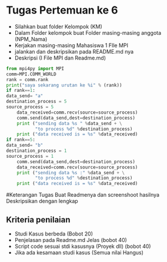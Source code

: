 # Tugas Pertemuan ke 6

* Silahkan buat folder Kelompok (KM)
* Dalam Folder kelompok buat Folder masing-masing anggota (NPM_Nama)
* Kerjakan masing-masing Mahasiswa 1 FIle MPI
* jalankan dan deskripsikan pada README.md nya
* Deskripsi (I File MPI dan Readme.md)

```python
from mpi4py import MPI
comm=MPI.COMM_WORLD
rank = comm.rank
print("saya sekarang urutan ke %i" % (rank))
if rank==1:
data_send= "a"
destination_process = 5
source_process = 5
    data_received=comm.recv(source=source_process)
    comm.send(data_send,dest=destination_process)
    print ("sending data %s " %data_send + \
           "to process %d" %destination_process)
    print ("data received is = %s" %data_received)
if rank==5:
data_send= "b"
destination_process = 1
source_process = 1
    comm.send(data_send,dest=destination_process)
    data_received=comm.recv(source=source_process)
    print ("sending data %s :" %data_send + \
           "to process %d" %destination_process)
    print ("data received is = %s" %data_received)
```

#Keterangan Tugas
Buat Readmenya dan screenshoot hasilnya
Deskripsikan dengan lengkap

## Kriteria penilaian
* Studi Kasus berbeda (Bobot 20)
* Penjelasan pada Readme.md Jelas (bobot 40)
* Script code sesuai stdi kasusnya (Proyek dll) (bobot 40)
* Jika ada kesamaan studi kasus (Semua nilai Hangus)
